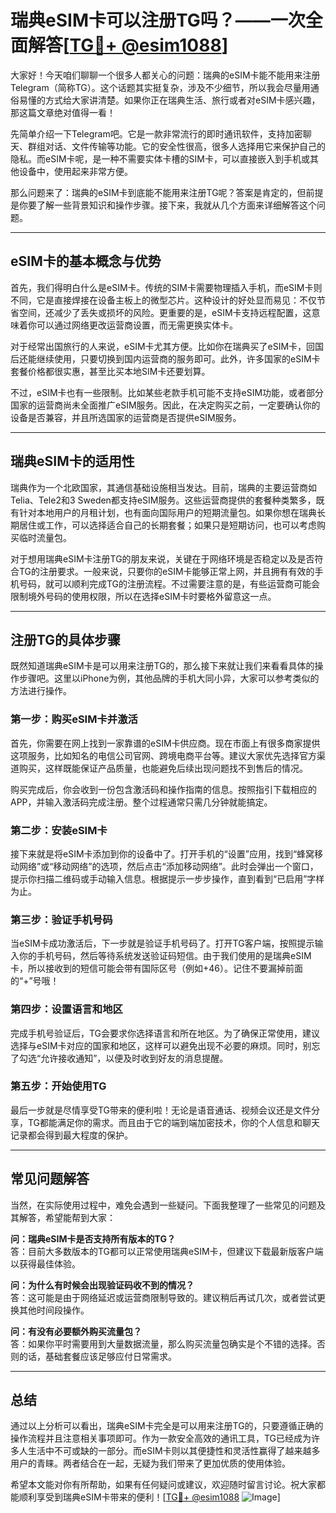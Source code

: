 # 瑞典eSIM卡可以注册TG吗？——一次全面解答[[TG💪+ @esim1088](https://t.me/s/esim1088)]

大家好！今天咱们聊聊一个很多人都关心的问题：瑞典的eSIM卡能不能用来注册Telegram（简称TG）。这个话题其实挺复杂，涉及不少细节，所以我会尽量用通俗易懂的方式给大家讲清楚。如果你正在瑞典生活、旅行或者对eSIM卡感兴趣，那这篇文章绝对值得一看！

先简单介绍一下Telegram吧。它是一款非常流行的即时通讯软件，支持加密聊天、群组对话、文件传输等功能。它的安全性很高，很多人选择用它来保护自己的隐私。而eSIM卡呢，是一种不需要实体卡槽的SIM卡，可以直接嵌入到手机或其他设备中，使用起来非常方便。

那么问题来了：瑞典的eSIM卡到底能不能用来注册TG呢？答案是肯定的，但前提是你要了解一些背景知识和操作步骤。接下来，我就从几个方面来详细解答这个问题。

---

## eSIM卡的基本概念与优势

首先，我们得明白什么是eSIM卡。传统的SIM卡需要物理插入手机，而eSIM卡则不同，它是直接焊接在设备主板上的微型芯片。这种设计的好处显而易见：不仅节省空间，还减少了丢失或损坏的风险。更重要的是，eSIM卡支持远程配置，这意味着你可以通过网络更改运营商设置，而无需更换实体卡。

对于经常出国旅行的人来说，eSIM卡尤其方便。比如你在瑞典买了eSIM卡，回国后还能继续使用，只要切换到国内运营商的服务即可。此外，许多国家的eSIM卡套餐价格都很实惠，甚至比买本地SIM卡还要划算。

不过，eSIM卡也有一些限制。比如某些老款手机可能不支持eSIM功能，或者部分国家的运营商尚未全面推广eSIM服务。因此，在决定购买之前，一定要确认你的设备是否兼容，并且所选国家的运营商是否提供eSIM服务。

---

## 瑞典eSIM卡的适用性

瑞典作为一个北欧国家，其通信基础设施相当发达。目前，瑞典的主要运营商如Telia、Tele2和3 Sweden都支持eSIM服务。这些运营商提供的套餐种类繁多，既有针对本地用户的月租计划，也有面向国际用户的短期流量包。如果你想在瑞典长期居住或工作，可以选择适合自己的长期套餐；如果只是短期访问，也可以考虑购买临时流量包。

对于想用瑞典eSIM卡注册TG的朋友来说，关键在于网络环境是否稳定以及是否符合TG的注册要求。一般来说，只要你的eSIM卡能够正常上网，并且拥有有效的手机号码，就可以顺利完成TG的注册流程。不过需要注意的是，有些运营商可能会限制境外号码的使用权限，所以在选择eSIM卡时要格外留意这一点。

---

## 注册TG的具体步骤

既然知道瑞典eSIM卡是可以用来注册TG的，那么接下来就让我们来看看具体的操作步骤吧。这里以iPhone为例，其他品牌的手机大同小异，大家可以参考类似的方法进行操作。

### 第一步：购买eSIM卡并激活
首先，你需要在网上找到一家靠谱的eSIM卡供应商。现在市面上有很多商家提供这项服务，比如知名的电信公司官网、跨境电商平台等。建议大家优先选择官方渠道购买，这样既能保证产品质量，也能避免后续出现问题找不到售后的情况。

购买完成后，你会收到一份包含激活码和操作指南的信息。按照指引下载相应的APP，并输入激活码完成注册。整个过程通常只需几分钟就能搞定。

### 第二步：安装eSIM卡
接下来就是将eSIM卡添加到你的设备中了。打开手机的“设置”应用，找到“蜂窝移动网络”或“移动网络”的选项，然后点击“添加移动网络”。此时会弹出一个窗口，提示你扫描二维码或手动输入信息。根据提示一步步操作，直到看到“已启用”字样为止。

### 第三步：验证手机号码
当eSIM卡成功激活后，下一步就是验证手机号码了。打开TG客户端，按照提示输入你的手机号码，然后等待系统发送验证码短信。由于我们使用的是瑞典eSIM卡，所以接收到的短信可能会带有国际区号（例如+46）。记住不要漏掉前面的“+”号哦！

### 第四步：设置语言和地区
完成手机号验证后，TG会要求你选择语言和所在地区。为了确保正常使用，建议选择与eSIM卡对应的国家和地区，这样可以避免出现不必要的麻烦。同时，别忘了勾选“允许接收通知”，以便及时收到好友的消息提醒。

### 第五步：开始使用TG
最后一步就是尽情享受TG带来的便利啦！无论是语音通话、视频会议还是文件分享，TG都能满足你的需求。而且由于它的端到端加密技术，你的个人信息和聊天记录都会得到最大程度的保护。

---

## 常见问题解答

当然，在实际使用过程中，难免会遇到一些疑问。下面我整理了一些常见的问题及其解答，希望能帮到大家：

**问：瑞典eSIM卡是否支持所有版本的TG？**  
答：目前大多数版本的TG都可以正常使用瑞典eSIM卡，但建议下载最新版客户端以获得最佳体验。

**问：为什么有时候会出现验证码收不到的情况？**  
答：这可能是由于网络延迟或运营商限制导致的。建议稍后再试几次，或者尝试更换其他时间段操作。

**问：有没有必要额外购买流量包？**  
答：如果你平时需要用到大量数据流量，那么购买流量包确实是个不错的选择。否则的话，基础套餐应该足够应付日常需求。

---

## 总结

通过以上分析可以看出，瑞典eSIM卡完全是可以用来注册TG的，只要遵循正确的操作流程并且注意相关事项即可。作为一款安全高效的通讯工具，TG已经成为许多人生活中不可或缺的一部分。而eSIM卡则以其便捷性和灵活性赢得了越来越多用户的青睐。两者结合在一起，无疑为我们带来了更加优质的使用体验。

希望本文能对你有所帮助，如果有任何疑问或建议，欢迎随时留言讨论。祝大家都能顺利享受到瑞典eSIM卡带来的便利！[[TG💪+ @esim1088](https://t.me/s/esim1088) ![Image](https://i.postimg.cc/4NQfJmqS/Snipaste-2025-05-13-00-14-12.png)]